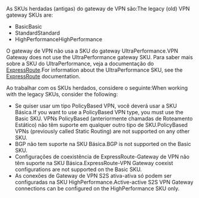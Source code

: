 <span data-ttu-id="3946a-101">As SKUs herdadas (antigas) do gateway de VPN são:</span><span class="sxs-lookup"><span data-stu-id="3946a-101">The legacy (old) VPN gateway SKUs are:</span></span>

* <span data-ttu-id="3946a-102">Basic</span><span class="sxs-lookup"><span data-stu-id="3946a-102">Basic</span></span>
* <span data-ttu-id="3946a-103">Standard</span><span class="sxs-lookup"><span data-stu-id="3946a-103">Standard</span></span>
* <span data-ttu-id="3946a-104">HighPerformance</span><span class="sxs-lookup"><span data-stu-id="3946a-104">HighPerformance</span></span>

<span data-ttu-id="3946a-105">O gateway de VPN não usa a SKU do gateway UltraPerformance.</span><span class="sxs-lookup"><span data-stu-id="3946a-105">VPN Gateway does not use the UltraPerformance gateway SKU.</span></span> <span data-ttu-id="3946a-106">Para saber mais sobre a SKU do UltraPerformance, veja a documentação do [ExpressRoute](../articles/expressroute/expressroute-about-virtual-network-gateways.md).</span><span class="sxs-lookup"><span data-stu-id="3946a-106">For information about the UltraPerformance SKU, see the [ExpressRoute](../articles/expressroute/expressroute-about-virtual-network-gateways.md) documentation.</span></span>

<span data-ttu-id="3946a-107">Ao trabalhar com os SKUs herdados, considere o seguinte:</span><span class="sxs-lookup"><span data-stu-id="3946a-107">When working with the legacy SKUs, consider the following:</span></span>

* <span data-ttu-id="3946a-108">Se quiser usar um tipo PolicyBased VPN, você deverá usar a SKU Básica.</span><span class="sxs-lookup"><span data-stu-id="3946a-108">If you want to use a PolicyBased VPN type, you must use the Basic SKU.</span></span> <span data-ttu-id="3946a-109">VPNs PolicyBased (anteriormente chamadas de Roteamento Estático) não têm suporte em qualquer outro tipo de SKU.</span><span class="sxs-lookup"><span data-stu-id="3946a-109">PolicyBased VPNs (previously called Static Routing) are not supported on any other SKU.</span></span>
* <span data-ttu-id="3946a-110">BGP não tem suporte na SKU Básica.</span><span class="sxs-lookup"><span data-stu-id="3946a-110">BGP is not supported on the Basic SKU.</span></span>
* <span data-ttu-id="3946a-111">Configurações de coexistência de ExpressRoute-Gateway de VPN não têm suporte na SKU Básica.</span><span class="sxs-lookup"><span data-stu-id="3946a-111">ExpressRoute-VPN Gateway coexist configurations are not supported on the Basic SKU.</span></span>
* <span data-ttu-id="3946a-112">As conexões de Gateway de VPN S2S ativa-ativa só podem ser configuradas na SKU HighPerformance.</span><span class="sxs-lookup"><span data-stu-id="3946a-112">Active-active S2S VPN Gateway connections can be configured on the HighPerformance SKU only.</span></span>